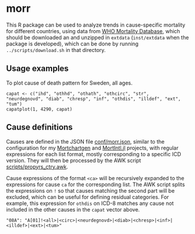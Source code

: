# morr

This  R package can be used to analyze trends in cause-specific mortality
for different countries, using data from
[WHO Mortality Database](https://www.who.int/data/data-collection-tools/who-mortality-database),
which should be downloaded an and unzipped in  `extdata`
(`inst/extdata` when the package is developed), which can be done by
running `../scripts/download.sh` in that directory.

## Usage examples

To plot cause of death pattern for Sweden, all ages.

```{.r}
capat <- c("ihd", "othhd", "othath", "othcirc", "str",
"neurdegnovd", "diab", "chresp", "inf", "othdis", "illdef", "ext", "tum")
capatplot(1, 4290, capat)
```

## Cause definitions

Causes are defined in the JSON file [conf/morr.json](inst/conf/morr.json),
similar to the configuration for my [Mortchartgen](https://github.com/klpn/Mortchartgen.jl)
and [MortIntl.jl](https://github.com/klpn/MortIntl.jl/) projects,
with regular expressions for each list format, mostly corresponding to a specific
ICD version. They will then be processed by the AWK script
[scripts/propyrs_ctry.awk](inst/scripts/propyrs_ctry.awk).

Cause expressions of the format `<ca>` will be recursively expanded to
the expressions for cause `ca` for the corresponding list. The AWK
script splits the expressions on `!` so that causes matching the
second part will be excluded, which can be useful for defining
residual categories.  For example, this expression for `othdis` on
ICD-8 matches any cause not included in the other causes in the
`capat` vector above.

```
"08A": "A[01]!<all>|<circ>|<neurdegnovd>|<diab>|<chresp>|<inf>|<illdef>|<ext>|<tum>"
```
